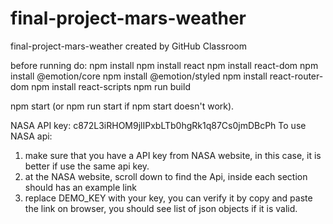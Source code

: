 # final-project-mars-weather
final-project-mars-weather created by GitHub Classroom

before running do:
  npm install
  npm install react
  npm install react-dom
  npm install @emotion/core
  npm install @emotion/styled
  npm install react-router-dom
  npm install react-scripts
  npm run build

  npm start (or npm run start if npm start doesn't work).

NASA API key: c872L3iRHOM9jlIPxbLTb0hgRk1q87Cs0jmDBcPh
To use NASA api:
1. make sure that you have a API key from NASA website, in this case, it is better if use the same api key.
2. at the NASA website, scroll down to find the Api, inside each section should has an example link
3. replace DEMO_KEY with your key, you can verify it by copy and paste the link on browser, you should see list of json objects if it is valid.
